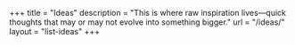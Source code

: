 +++
title = "Ideas"
description = "This is where raw inspiration lives—quick thoughts that may or may not evolve into something bigger."
url = "/ideas/"
layout = "list-ideas"
+++
